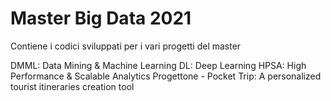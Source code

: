 # Master Big Data 2021
Contiene i codici sviluppati per i vari progetti del master

DMML: Data Mining & Machine Learning
DL: Deep Learning
HPSA: High Performance & Scalable Analytics
Progettone - Pocket Trip: A personalized tourist itineraries creation tool
